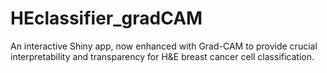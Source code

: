 # HEclassifier_gradCAM
An interactive Shiny app, now enhanced with Grad-CAM to provide crucial interpretability and transparency for H&amp;E breast cancer cell classification.
